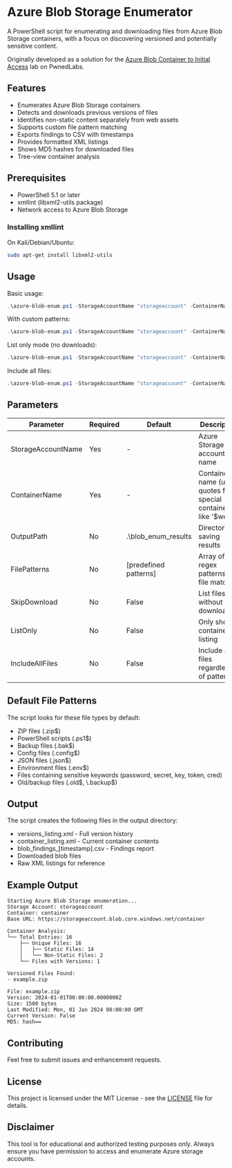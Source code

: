 # Azure Blob Storage Enumerator

A PowerShell script for enumerating and downloading files from Azure Blob Storage containers, with a focus on discovering versioned and potentially sensitive content.

Originally developed as a solution for the [Azure Blob Container to Initial Access](https://pwnedlabs.io/labs/azure-blob-container-to-initial-access) lab on PwnedLabs.

## Features

- Enumerates Azure Blob Storage containers
- Detects and downloads previous versions of files
- Identifies non-static content separately from web assets
- Supports custom file pattern matching
- Exports findings to CSV with timestamps
- Provides formatted XML listings
- Shows MD5 hashes for downloaded files
- Tree-view container analysis

## Prerequisites

- PowerShell 5.1 or later
- xmllint (libxml2-utils package)
- Network access to Azure Blob Storage

### Installing xmllint

On Kali/Debian/Ubuntu:
```bash
sudo apt-get install libxml2-utils
```

## Usage

Basic usage:
```powershell
.\azure-blob-enum.ps1 -StorageAccountName "storageaccount" -ContainerName "container"
```

With custom patterns:
```powershell
.\azure-blob-enum.ps1 -StorageAccountName "storageaccount" -ContainerName "container" -FilePatterns @("\.pdf$", "\.docx$", "password")
```

List only mode (no downloads):
```powershell
.\azure-blob-enum.ps1 -StorageAccountName "storageaccount" -ContainerName "container" -ListOnly
```

Include all files:
```powershell
.\azure-blob-enum.ps1 -StorageAccountName "storageaccount" -ContainerName "container" -IncludeAllFiles
```

## Parameters

| Parameter | Required | Default | Description |
|-----------|----------|---------|-------------|
| StorageAccountName | Yes | - | Azure Storage account name |
| ContainerName | Yes | - | Container name (use quotes for special containers like '$web') |
| OutputPath | No | .\blob_enum_results | Directory for saving results |
| FilePatterns | No | [predefined patterns] | Array of regex patterns for file matching |
| SkipDownload | No | False | List files without downloading |
| ListOnly | No | False | Only show container listing |
| IncludeAllFiles | No | False | Include all files regardless of patterns |

## Default File Patterns

The script looks for these file types by default:
- ZIP files (\.zip$)
- PowerShell scripts (\.ps1$)
- Backup files (\.bak$)
- Config files (\.config$)
- JSON files (\.json$)
- Environment files (\.env$)
- Files containing sensitive keywords (password, secret, key, token, cred)
- Old/backup files (\.old$, \.backup$)

## Output

The script creates the following files in the output directory:
- versions_listing.xml - Full version history
- container_listing.xml - Current container contents
- blob_findings_[timestamp].csv - Findings report
- Downloaded blob files
- Raw XML listings for reference

## Example Output

```
Starting Azure Blob Storage enumeration...
Storage Account: storageaccount
Container: container
Base URL: https://storageaccount.blob.core.windows.net/container

Container Analysis:
└── Total Entries: 16
    ├── Unique Files: 16
    │   ├── Static Files: 14
    │   └── Non-Static Files: 2
    └── Files with Versions: 1

Versioned Files Found:
- example.zip

File: example.zip
Version: 2024-01-01T00:00:00.0000000Z
Size: 1500 bytes
Last Modified: Mon, 01 Jan 2024 00:00:00 GMT
Current Version: False
MD5: hash==
```

## Contributing

Feel free to submit issues and enhancement requests.

## License

This project is licensed under the MIT License - see the [LICENSE](LICENSE) file for details.

## Disclaimer

This tool is for educational and authorized testing purposes only. Always ensure you have permission to access and enumerate Azure storage accounts.